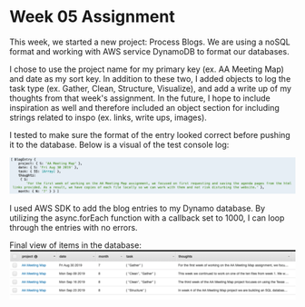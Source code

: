 # Week 05 Assignment 

This week, we started a new project: Process Blogs. We are using a noSQL format 
and working with AWS service DynamoDB to format our databases. 

I chose to use the project name for my primary key (ex. AA Meeting Map) and date
as my sort key. In addition to these two, I added objects to log the task type 
(ex. Gather, Clean, Structure, Visualize), and add a write up of my thoughts from
that week's assignment. In the future, I hope to include inspiration as well and 
therefore included an object section for including strings related to inspo (ex. 
links, write ups, images).

I tested to make sure the format of the entry looked correct before pushing it 
to the database. Below is a visual of the test console log:

![Blog Entry Console Log](images/BlogConsoleLog.png "Blog Entry Console Log")

I used AWS SDK to add the blog entries to my Dynamo database. By utilizing the 
async.forEach function with a callback set to 1000, I can loop through the 
entries with no errors.

Final view of items in the database:
![Database With Entries](images/BlogDatabase.png "Database with entries")

